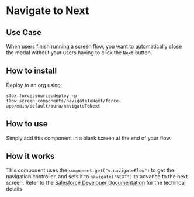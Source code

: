 # Navigate to Next

## Use Case

When users finish running a screen flow, you want to automatically close the modal without your users having to click the `Next` button.

## How to install

Deploy to an org using:

```
sfdx force:source:deploy -p flow_screen_components/navigateToNext/force-app/main/default/aura/navigateToNext
```

## How to use

Simply add this component in a blank screen at the end of your flow.

## How it works

This component uses the `component.get("v.navigateFlow")` to get the navigation controller, and sets it to `navigate("NEXT")` to advance to the next screen. Refer to the [Salesforce Developer Documentation](https://developer.salesforce.com/docs/atlas.en-us.lightning.meta/lightning/components_config_for_flow_screens_navigate_custom.htm) for the techincal details
